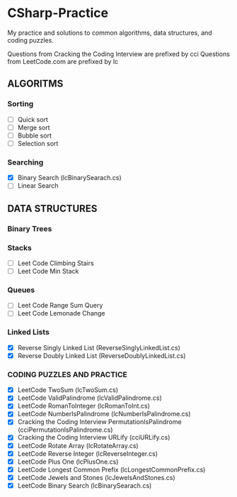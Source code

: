 # CSharp-Practice
My practice and solutions to common algorithms, data structures, and coding puzzles.

Questions from Cracking the Coding Interview are prefixed by cci
Questions from LeetCode.com are prefixed by lc

ALGORITMS
---------
### Sorting
- [ ] Quick sort
- [ ] Merge sort
- [ ] Bubble sort
- [ ] Selection sort
### Searching
- [X] Binary Search (lcBinarySearach.cs)
- [ ] Linear Search

DATA STRUCTURES
---------------
### Binary Trees
### Stacks
- [ ] Leet Code Climbing Stairs
- [ ] Leet Code Min Stack
### Queues
- [ ] Leet Code Range Sum Query
- [ ] Leet Code Lemonade Change
### Linked Lists
- [X] Reverse Singly Linked List (ReverseSinglyLinkedList.cs)
- [X] Reverse Doubly Linked List (ReverseDoublyLinkedList.cs)

### CODING PUZZLES AND PRACTICE

- [X] LeetCode TwoSum (lcTwoSum.cs)
- [X] LeetCode ValidPalindrome (lcValidPalindrome.cs)
- [X] LeetCode RomanToInteger (lcRomanToInt.cs)
- [X] LeetCode NumberIsPalindrome (lcNumberIsPalindrome.cs)
- [X] Cracking the Coding Interview PermutationIsPalindrome (cciPermutationIsPalindrome.cs)
- [X] Cracking the Coding Interview URLify (cciURLify.cs)
- [X] LeetCode Rotate Array (lcRotateArray.cs)
- [X] LeetCode Reverse Integer (lcReverseInteger.cs)
- [X] LeetCode Plus One (lcPlusOne.cs)
- [X] LeetCode Longest Common Prefix (lcLongestCommonPrefix.cs)
- [X] LeetCode Jewels and Stones (lcJewelsAndStones.cs)
- [X] LeetCode Binary Search (lcBinarySearach.cs)
